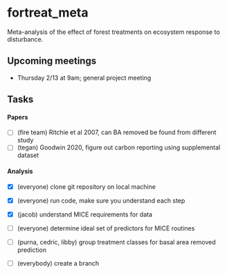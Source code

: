 # fortreat_meta

Meta-analysis of the effect of forest treatments on ecosystem response to disturbance.

## Upcoming meetings

- Thursday 2/13 at 9am; general project meeting

## Tasks

#### Papers

- [ ] (fire team) Ritchie et al 2007, can BA removed be found from different study
- [ ] (tegan) Goodwin 2020, figure out carbon reporting using supplemental dataset

#### Analysis

- [x] (everyone) clone git repository on local machine
- [x] (everyone) run code, make sure you understand each step
- [x] (jacob) understand MICE requirements for data
- [ ] (everyone) determine ideal set of predictors for MICE routines
- [ ] (purna, cedric, libby) group treatment classes for basal area removed prediction
- [ ] (everybody) create a branch


